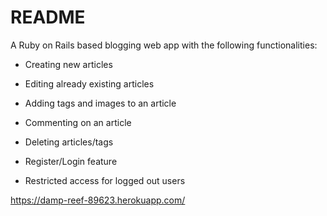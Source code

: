 # README

A Ruby on Rails based blogging web app with the following functionalities:

* Creating new articles

* Editing already existing articles

* Adding tags and images to an article

* Commenting on an article

* Deleting articles/tags

* Register/Login feature

* Restricted access for logged out users


https://damp-reef-89623.herokuapp.com/
